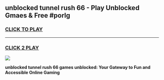 
## unblocked tunnel rush 66 - Play Unblocked Gmaes & Free #porlg
<h3>
<a href="https://news.freeplayer.one?title=unblocked_tunnel_rush_66&ref=03M">CLICK TO PLAY</a></h3>
<hr>

<h3>
<a href="https://news.freeplayer.one?title=unblocked_tunnel_rush_66&ref=03M">CLICK 2 PLAY</a>
  
</h3>

<a href="https://news.freeplayer.one?title=unblocked_tunnel_rush_66&ref=03M"><img src="https://clearcache.store/games.png"></a>


**unblocked tunnel rush 66 games unblocked: Your Gateway to Fun and Accessible Online Gaming**
